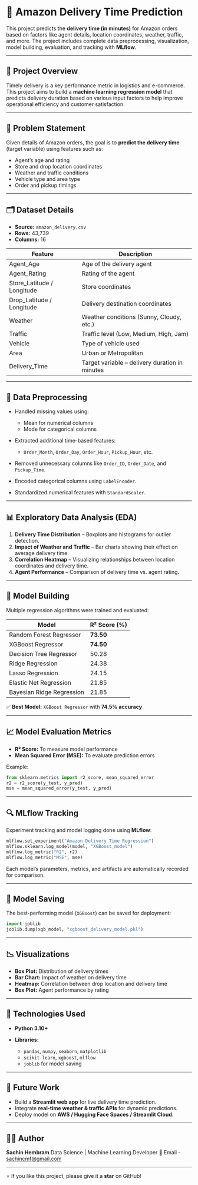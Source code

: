 # 🚚 Amazon Delivery Time Prediction

This project predicts the **delivery time (in minutes)** for Amazon orders based on factors like agent details, location coordinates, weather, traffic, and more. The project includes complete data preprocessing, visualization, model building, evaluation, and tracking with **MLflow**.

---

## 🧠 Project Overview

Timely delivery is a key performance metric in logistics and e-commerce. This project aims to build a **machine learning regression model** that predicts delivery duration based on various input factors to help improve operational efficiency and customer satisfaction.

---

## 🧩 Problem Statement

Given details of Amazon orders, the goal is to **predict the delivery time** (target variable) using features such as:

* Agent’s age and rating
* Store and drop location coordinates
* Weather and traffic conditions
* Vehicle type and area type
* Order and pickup timings

---

## 🗂️ Dataset Details

* **Source:** `amazon_delivery.csv`
* **Rows:** 43,739
* **Columns:** 16

| Feature                    | Description                                    |
| -------------------------- | ---------------------------------------------- |
| Agent_Age                  | Age of the delivery agent                      |
| Agent_Rating               | Rating of the agent                            |
| Store_Latitude / Longitude | Store coordinates                              |
| Drop_Latitude / Longitude  | Delivery destination coordinates               |
| Weather                    | Weather conditions (Sunny, Cloudy, etc.)       |
| Traffic                    | Traffic level (Low, Medium, High, Jam)         |
| Vehicle                    | Type of vehicle used                           |
| Area                       | Urban or Metropolitan                          |
| Delivery_Time              | Target variable – delivery duration in minutes |

---

## 🧹 Data Preprocessing

* Handled missing values using:

  * Mean for numerical columns
  * Mode for categorical columns
* Extracted additional time-based features:

  * `Order_Month`, `Order_Day`, `Order_Hour`, `Pickup_Hour`, etc.
* Removed unnecessary columns like `Order_ID`, `Order_Date`, and `Pickup_Time`.
* Encoded categorical columns using `LabelEncoder`.
* Standardized numerical features with `StandardScaler`.

---

## 📊 Exploratory Data Analysis (EDA)

1. **Delivery Time Distribution** – Boxplots and histograms for outlier detection.
2. **Impact of Weather and Traffic** – Bar charts showing their effect on average delivery time.
3. **Correlation Heatmap** – Visualizing relationships between location coordinates and delivery time.
4. **Agent Performance** – Comparison of delivery time vs. agent rating.

---

## 🤖 Model Building

Multiple regression algorithms were trained and evaluated:

| Model                     | R² Score (%) |
| ------------------------- | ------------ |
| Random Forest Regressor   | **73.50**    |
| XGBoost Regressor         | **74.50**    |
| Decision Tree Regressor   | 50.28        |
| Ridge Regression          | 24.38        |
| Lasso Regression          | 24.15        |
| Elastic Net Regression    | 21.85        |
| Bayesian Ridge Regression | 21.85        |

✅ **Best Model:** `XGBoost Regressor` with **74.5% accuracy**

---

## 📈 Model Evaluation Metrics

* **R² Score:** To measure model performance
* **Mean Squared Error (MSE):** To evaluate prediction errors

Example:

```python
from sklearn.metrics import r2_score, mean_squared_error
r2 = r2_score(y_test, y_pred)
mse = mean_squared_error(y_test, y_pred)
```

---

## 🔍 MLflow Tracking

Experiment tracking and model logging done using **MLflow**:

```python
mlflow.set_experiment("Amazon Delivery Time Regression")
mlflow.sklearn.log_model(model, "XGBoost_model")
mlflow.log_metric("R2", r2)
mlflow.log_metric("MSE", mse)
```

Each model’s parameters, metrics, and artifacts are automatically recorded for comparison.

---

## 💾 Model Saving

The best-performing model (`XGBoost`) can be saved for deployment:

```python
import joblib
joblib.dump(xgb_model, "xgboost_delivery_model.pkl")
```

---

## 📉 Visualizations

* **Box Plot:** Distribution of delivery times
* **Bar Chart:** Impact of weather on delivery time
* **Heatmap:** Correlation between drop location and delivery time
* **Box Plot:** Agent performance by rating

---

## 🧰 Technologies Used

* **Python 3.10+**
* **Libraries:**

  * `pandas`, `numpy`, `seaborn`, `matplotlib`
  * `scikit-learn`, `xgboost`, `mlflow`
  * `joblib` for model saving

---

## 🚀 Future Work

* Build a **Streamlit web app** for live delivery time prediction.
* Integrate **real-time weather & traffic APIs** for dynamic predictions.
* Deploy model on **AWS / Hugging Face Spaces / Streamlit Cloud**.

---

## 👨‍💻 Author

**Sachin Hembram**
Data Science | Machine Learning Developer
📧 Email - sachincmf@gmail.com

---

⭐ If you like this project, please give it a **star** on GitHub!
